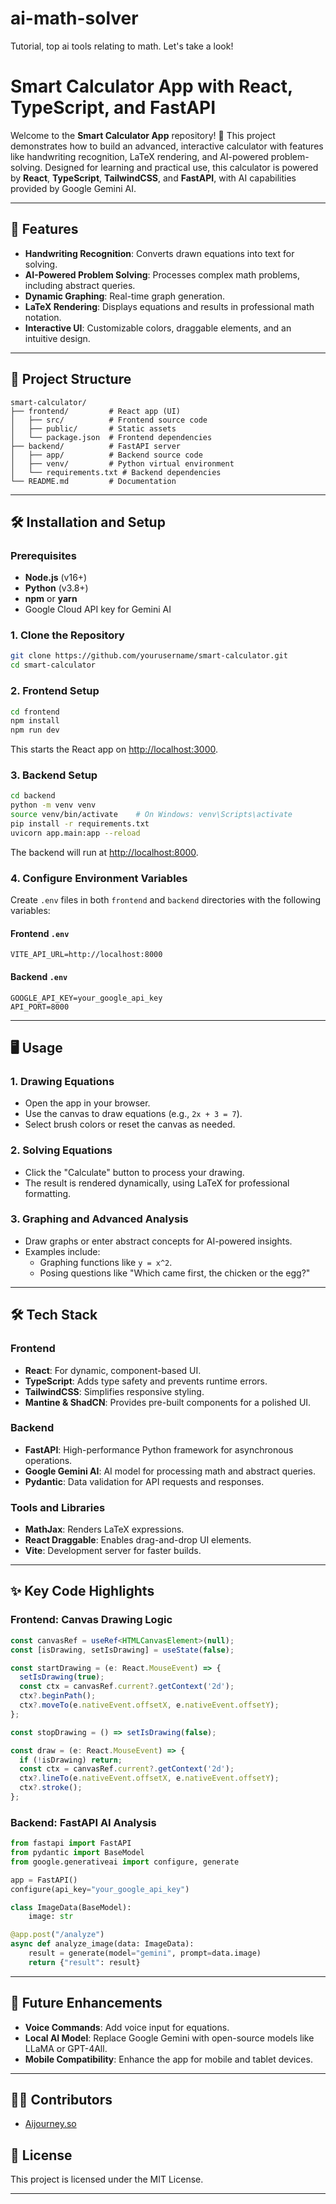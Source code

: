 # ai-math-solver
Tutorial, top ai tools relating to math. Let's take a look!

# Smart Calculator App with React, TypeScript, and FastAPI  

Welcome to the **Smart Calculator App** repository! 🎉 This project demonstrates how to build an advanced, interactive calculator with features like handwriting recognition, LaTeX rendering, and AI-powered problem-solving. Designed for learning and practical use, this calculator is powered by **React**, **TypeScript**, **TailwindCSS**, and **FastAPI**, with AI capabilities provided by Google Gemini AI.  

---

## 🚀 Features  

- **Handwriting Recognition**: Converts drawn equations into text for solving.  
- **AI-Powered Problem Solving**: Processes complex math problems, including abstract queries.  
- **Dynamic Graphing**: Real-time graph generation.  
- **LaTeX Rendering**: Displays equations and results in professional math notation.  
- **Interactive UI**: Customizable colors, draggable elements, and an intuitive design.  

---

## 📂 Project Structure  

```plaintext  
smart-calculator/  
├── frontend/         # React app (UI)  
│   ├── src/          # Frontend source code  
│   ├── public/       # Static assets  
│   └── package.json  # Frontend dependencies  
├── backend/          # FastAPI server  
│   ├── app/          # Backend source code  
│   ├── venv/         # Python virtual environment  
│   └── requirements.txt # Backend dependencies  
└── README.md         # Documentation  
```  

---

## 🛠️ Installation and Setup  

### Prerequisites  
- **Node.js** (v16+)  
- **Python** (v3.8+)  
- **npm** or **yarn**  
- Google Cloud API key for Gemini AI  

### 1. Clone the Repository  
```bash  
git clone https://github.com/yourusername/smart-calculator.git  
cd smart-calculator  
```  

### 2. Frontend Setup  
```bash  
cd frontend  
npm install  
npm run dev  
```  
This starts the React app on [http://localhost:3000](http://localhost:3000).  

### 3. Backend Setup  
```bash  
cd backend  
python -m venv venv  
source venv/bin/activate    # On Windows: venv\Scripts\activate  
pip install -r requirements.txt  
uvicorn app.main:app --reload  
```  
The backend will run at [http://localhost:8000](http://localhost:8000).  

### 4. Configure Environment Variables  
Create `.env` files in both `frontend` and `backend` directories with the following variables:  

#### Frontend `.env`  
```plaintext  
VITE_API_URL=http://localhost:8000  
```  

#### Backend `.env`  
```plaintext  
GOOGLE_API_KEY=your_google_api_key  
API_PORT=8000  
```  

---

## 🖥️ Usage  

### 1. Drawing Equations  
- Open the app in your browser.  
- Use the canvas to draw equations (e.g., `2x + 3 = 7`).  
- Select brush colors or reset the canvas as needed.  

### 2. Solving Equations  
- Click the "Calculate" button to process your drawing.  
- The result is rendered dynamically, using LaTeX for professional formatting.  

### 3. Graphing and Advanced Analysis  
- Draw graphs or enter abstract concepts for AI-powered insights.  
- Examples include:  
  - Graphing functions like `y = x^2`.  
  - Posing questions like "Which came first, the chicken or the egg?"  

---

## 🛠️ Tech Stack  

### Frontend  
- **React**: For dynamic, component-based UI.  
- **TypeScript**: Adds type safety and prevents runtime errors.  
- **TailwindCSS**: Simplifies responsive styling.  
- **Mantine & ShadCN**: Provides pre-built components for a polished UI.  

### Backend  
- **FastAPI**: High-performance Python framework for asynchronous operations.  
- **Google Gemini AI**: AI model for processing math and abstract queries.  
- **Pydantic**: Data validation for API requests and responses.  

### Tools and Libraries  
- **MathJax**: Renders LaTeX expressions.  
- **React Draggable**: Enables drag-and-drop UI elements.  
- **Vite**: Development server for faster builds.  

---

## ✨ Key Code Highlights  

### Frontend: Canvas Drawing Logic  
```typescript  
const canvasRef = useRef<HTMLCanvasElement>(null);  
const [isDrawing, setIsDrawing] = useState(false);  

const startDrawing = (e: React.MouseEvent) => {  
  setIsDrawing(true);  
  const ctx = canvasRef.current?.getContext('2d');  
  ctx?.beginPath();  
  ctx?.moveTo(e.nativeEvent.offsetX, e.nativeEvent.offsetY);  
};  

const stopDrawing = () => setIsDrawing(false);  

const draw = (e: React.MouseEvent) => {  
  if (!isDrawing) return;  
  const ctx = canvasRef.current?.getContext('2d');  
  ctx?.lineTo(e.nativeEvent.offsetX, e.nativeEvent.offsetY);  
  ctx?.stroke();  
};  
```  

### Backend: FastAPI AI Analysis  
```python  
from fastapi import FastAPI  
from pydantic import BaseModel  
from google.generativeai import configure, generate  

app = FastAPI()  
configure(api_key="your_google_api_key")  

class ImageData(BaseModel):  
    image: str  

@app.post("/analyze")  
async def analyze_image(data: ImageData):  
    result = generate(model="gemini", prompt=data.image)  
    return {"result": result}  
```  

---

## 🚀 Future Enhancements  

- **Voice Commands**: Add voice input for equations.  
- **Local AI Model**: Replace Google Gemini with open-source models like LLaMA or GPT-4All.  
- **Mobile Compatibility**: Enhance the app for mobile and tablet devices.  

---

## 🧑‍💻 Contributors  

- [Aijourney.so](https://aijourney.so/)




## 📄 License  

This project is licensed under the MIT License.  

---

